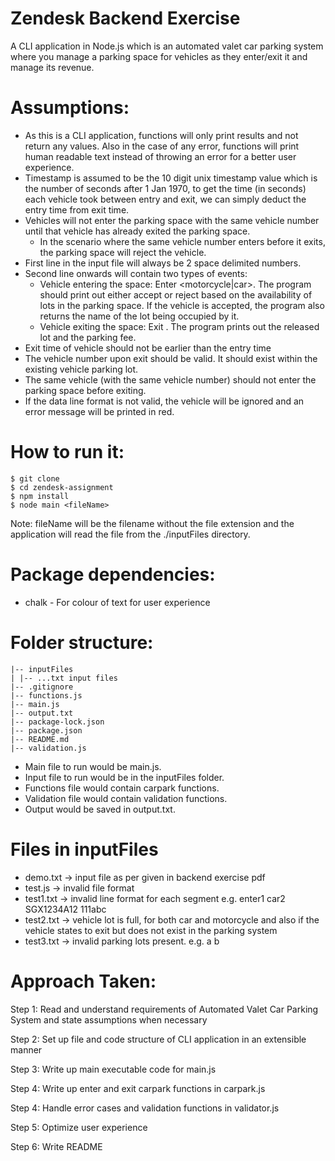 # Zendesk Backend Exercise
A CLI application in Node.js which is an automated valet car parking system where you manage a parking space for vehicles as they enter/exit it and manage its revenue.

# Assumptions:
- As this is a CLI application, functions will only print results and not return any values. Also in the case of any error, functions will print human readable text instead of throwing an error for a better user experience.
- Timestamp is assumed to be the 10 digit unix timestamp value which is the number of seconds after 1 Jan 1970, to get the time (in seconds) each vehicle took between entry and exit, we can simply deduct the entry time from exit time.
- Vehicles will not enter the parking space with the same vehicle number until that vehicle has already exited the parking space.
    - In the scenario where the same vehicle number enters before it exits, the parking space will reject the vehicle.
- First line in the input file will always be 2 space delimited numbers.
- Second line onwards will contain two types of events:
    - Vehicle entering the space: ​Enter <motorcycle|car> <vehicle number>
    <timestamp>​. The program should print out either ​accept or ​reject based on the availability of lots in the parking space. If the vehicle is accepted, the program also returns the name of the lot being occupied by it.
    - Vehicle exiting the space: ​Exit <vehicle number> <timestamp>​. The program prints out the released lot and the parking fee.
- Exit time of vehicle should not be earlier than the entry time
- The vehicle number upon exit should be valid. It should exist within the existing vehicle parking lot.
- The same vehicle (with the same vehicle number) should not enter the parking space before exiting.
- If the data line format is not valid, the vehicle will be ignored and an error message will be printed in red.

# How to run it:
```
$ git clone
$ cd zendesk-assignment
$ npm install
$ node main <fileName>
```
Note: fileName will be the filename without the file extension and the application will read the file from the ./inputFiles directory.

# Package dependencies:
- chalk - For colour of text for user experience

# Folder structure:
```
|-- inputFiles
| |-- ...txt input files
|-- .gitignore
|-- functions.js
|-- main.js
|-- output.txt
|-- package-lock.json
|-- package.json
|-- README.md
|-- validation.js
```
- Main file to run would be main.js.
- Input file to run would be in the inputFiles folder.
- Functions file would contain carpark functions.
- Validation file would contain validation functions.
- Output would be saved in output.txt.

# Files in inputFiles
- demo.txt -> input file as per given in backend exercise pdf
- test.js -> invalid file format
- test1.txt -> invalid line format for each segment e.g. enter1 car2 SGX1234A12 111abc
- test2.txt -> vehicle lot is full, for both car and motorcycle and also if the vehicle states to exit but does not exist in the parking system
- test3.txt -> invalid parking lots present. e.g. a b

# Approach Taken:
Step 1: Read and understand requirements of Automated Valet Car Parking System and state assumptions when necessary

Step 2: Set up file and code structure of CLI application in an extensible manner

Step 3: Write up main executable code for main.js

Step 4: Write up enter and exit carpark functions in carpark.js

Step 4: Handle error cases and validation functions in validator.js

Step 5: Optimize user experience

Step 6: Write README
